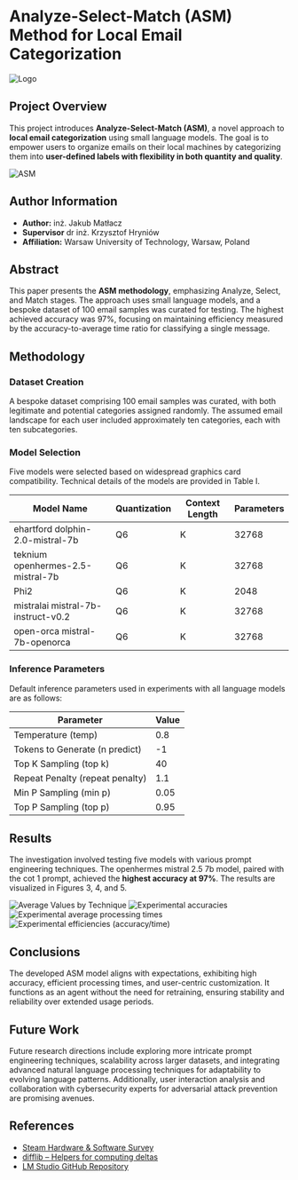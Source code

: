 # Analyze-Select-Match (ASM) Method for Local Email Categorization

![Logo](logo.png)

## Project Overview

This project introduces **Analyze-Select-Match (ASM)**, a novel approach to **local email categorization** using small language models. The goal is to empower users to organize emails on their local machines by categorizing them into **user-defined labels with flexibility in both quantity and quality**.

![ASM](graph.drawio.png)

## Author Information

- **Author:** inż. Jakub Matłacz
- **Supervisor** dr inż. Krzysztof Hryniów
- **Affiliation:** Warsaw University of Technology, Warsaw, Poland

## Abstract

This paper presents the **ASM methodology**, emphasizing Analyze, Select, and Match stages. The approach uses small language models, and a bespoke dataset of 100 email samples was curated for testing. The highest achieved accuracy was 97%, focusing on maintaining efficiency measured by the accuracy-to-average time ratio for classifying a single message.

## Methodology

### Dataset Creation

A bespoke dataset comprising 100 email samples was curated, with both legitimate and potential categories assigned randomly. The assumed email landscape for each user included approximately ten categories, each with ten subcategories.

### Model Selection

Five models were selected based on widespread graphics card compatibility. Technical details of the models are provided in Table I.

| Model Name                         | Quantization | Context Length | Parameters |
| ---------------------------------- | ------------ | -------------- | ---------- |
| ehartford dolphin-2.0-mistral-7b   | Q6           | K              | 32768      |
| teknium openhermes-2.5-mistral-7b  | Q6           | K              | 32768      |
| Phi2                               | Q6           | K              | 2048       |
| mistralai mistral-7b-instruct-v0.2 | Q6           | K              | 32768      |
| open-orca mistral-7b-openorca      | Q6           | K              | 32768      |

### Inference Parameters

Default inference parameters used in experiments with all language models are as follows:

| Parameter                       | Value |
| ------------------------------- | ----- |
| Temperature (temp)              | 0.8   |
| Tokens to Generate (n predict)  | -1    |
| Top K Sampling (top k)          | 40    |
| Repeat Penalty (repeat penalty) | 1.1   |
| Min P Sampling (min p)          | 0.05  |
| Top P Sampling (top p)          | 0.95  |

## Results

The investigation involved testing five models with various prompt engineering techniques. The openhermes mistral 2.5 7b model, paired with the cot 1 prompt, achieved the **highest accuracy at 97%**. The results are visualized in Figures 3, 4, and 5.

![Average Values by Technique](avg_val_by_tech.png)
![Experimental accuracies](Accuracy.png) ![Experimental average processing times](AverageProcessingTime.png) ![Experimental efficiencies (accuracy/time)](Efficiency.png) 

## Conclusions

The developed ASM model aligns with expectations, exhibiting high accuracy, efficient processing times, and user-centric customization. It functions as an agent without the need for retraining, ensuring stability and reliability over extended usage periods.

## Future Work

Future research directions include exploring more intricate prompt engineering techniques, scalability across larger datasets, and integrating advanced natural language processing techniques for adaptability to evolving language patterns. Additionally, user interaction analysis and collaboration with cybersecurity experts for adversarial attack prevention are promising avenues.

## References

- [Steam Hardware &amp; Software Survey](https://store.steampowered.com/hwsurvey/)
- [difflib – Helpers for computing deltas](https://docs.python.org/3/library/difflib.html)
- [LM Studio GitHub Repository](https://github.com/lmstudio-ai)

